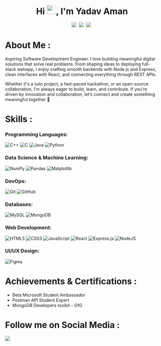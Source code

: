 <h1 align="center">Hi <img src="https://raw.githubusercontent.com/MartinHeinz/MartinHeinz/master/wave.gif" width="30px" height="30px">, I'm Yadav Aman</h1>

<p align='center'>
  <a href="https://www.linkedin.com/in/yadavaman11/"><img src="https://img.shields.io/badge/linkedin-%230077B5.svg?&style=for-the-badge&logo=linkedin&logoColor=white" /></a>&nbsp;
  <a href="https://leetcode.com/u/Amanyadav18/"><img src="https://img.shields.io/badge/-LeetCode-FFA116?style=for-the-badge&logo=LeetCode&logoColor=black" /></a>&nbsp;
  <a href="https://linktr.ee/amanyadav7"><img src="https://img.shields.io/badge/Linktree-39E09B?style=for-the-badge&logo=Linktree&logoColor=white"/></a>&nbsp;
      

# About Me :
Aspiring Software Development Engineer. I love building meaningful digital solutions that solve real problems. From shaping ideas to deploying full-stack webapp, I enjoy crafting smooth backends with Node.js and Express, clean interfaces with React, and connecting everything through REST APIs.

Whether it's a solo project, a fast-paced hackathon, or an open-source collaboration, I’m always eager to build, learn, and contribute. If you're driven by innovation and collaboration, let’s connect and create something meaningful together 🤝

# Skills :

### Programming Languages:
![C++](https://img.shields.io/badge/c++-%2300599C.svg?style=for-the-badge&logo=c%2B%2B&logoColor=white) 
![C](https://img.shields.io/badge/C-00599C?style=for-the-badge&logo=c&logoColor=white)
![Java](https://img.shields.io/badge/java-%23ED8B00.svg?style=for-the-badge&logo=openjdk&logoColor=white)
![Python](https://img.shields.io/badge/python-3670A0?style=for-the-badge&logo=python&logoColor=ffdd54)

### Data Science & Machine Learning:
![NumPy](https://img.shields.io/badge/numpy-%23013243.svg?style=for-the-badge&logo=numpy&logoColor=white)
![Pandas](https://img.shields.io/badge/pandas-%23150458.svg?style=for-the-badge&logo=pandas&logoColor=white)
![Matplotlib](https://img.shields.io/badge/Matplotlib-%23ffffff.svg?style=for-the-badge&logo=Matplotlib&logoColor=black)

### DevOps:
![Git](https://img.shields.io/badge/git-%23F05033.svg?style=for-the-badge&logo=git&logoColor=white) 
![GitHub](https://img.shields.io/badge/github-%23121011.svg?style=for-the-badge&logo=github&logoColor=white) 

### Databases:
![MySQL](https://img.shields.io/badge/MySQL-00000F?style=for-the-badge&logo=mysql&logoColor=white)
![MongoDB](https://img.shields.io/badge/MongoDB-%234ea94b.svg?style=for-the-badge&logo=mongodb&logoColor=white)

### Web Development:
![HTML5](https://img.shields.io/badge/html5-%23E34F26.svg?style=for-the-badge&logo=html5&logoColor=white) 
![CSS3](https://img.shields.io/badge/css3-%231572B6.svg?style=for-the-badge&logo=css3&logoColor=white) 
![JavaScript](https://img.shields.io/badge/JavaScript-F7DF1E?style=for-the-badge&logo=javascript&logoColor=black) 
![React](https://img.shields.io/badge/react-%2320232a.svg?style=for-the-badge&logo=react&logoColor=%2361DAFB)
![Express.js](https://img.shields.io/badge/express.js-%23404d59.svg?style=for-the-badge&logo=express&logoColor=%2361DAFB)
![NodeJS](https://img.shields.io/badge/node.js-6DA55F?style=for-the-badge&logo=node.js&logoColor=white)

### UI/UX Design:
![Figma](https://img.shields.io/badge/figma-%23F24E1E.svg?style=for-the-badge&logo=figma&logoColor=white)


# Achievements & Certifications :

- Beta Microsoft Student Ambassador
- Postman API Student Expert
- MongoDB Developers toolkit - GfG

# Follow me on Social Media :

<p align="left">
  <a href="https://www.linkedin.com/in/yadavaman11/"><img src="https://img.shields.io/badge/linkedin-%230077B5.svg?&style=for-the-badge&logo=linkedin&logoColor=white" /></a>
</p>
